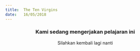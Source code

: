 ```yaml
---
title:  The Ten Virgins
date:   16/05/2018
---
```


### <center>Kami sedang mengerjakan pelajaran ini</center>
<center>Silahkan kembali lagi nanti</center>
